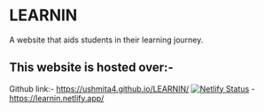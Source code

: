 # LEARNIN
A website that aids students in their learning journey.
## This website is hosted over:-
Github link:- https://ushmita4.github.io/LEARNIN/
[![Netlify Status](https://api.netlify.com/api/v1/badges/8e6c936b-a8cf-4355-94fe-251430422980/deploy-status)](https://app.netlify.com/sites/learnin/deploys) - https://learnin.netlify.app/
